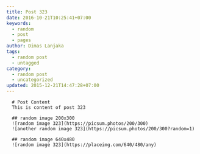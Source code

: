 ```yaml
---
title: Post 323
date: 2016-10-21T10:25:41+07:00
keywords:
  - random
  - post
  - pages
author: Dimas Lanjaka
tags:
  - random post
  - untagged
category:
  - random post
  - uncategorized
updated: 2015-12-21T14:47:28+07:00
---
```


      # Post Content
      This is content of post 323

      ## random image 200x300
      ![random image 323](https://picsum.photos/200/300)
      ![another random image 323](https://picsum.photos/200/300?random=1)

      ## random image 640x480
      ![random image 323](https://placeimg.com/640/480/any)
      